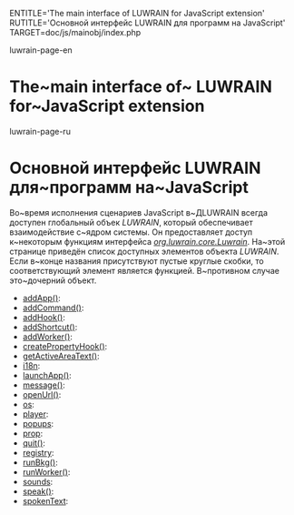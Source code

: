 
ENTITLE='The main interface of LUWRAIN for JavaScript extension'
RUTITLE='Основной интерфейс LUWRAIN для программ на JavaScript'
TARGET=doc/js/mainobj/index.php

luwrain-page-en

# The~main interface of~ LUWRAIN for~JavaScript extension

luwrain-page-ru

# Основной интерфейс LUWRAIN для~программ на~JavaScript

Во~время исполнения сценариев JavaScript в~ДLUWRAIN всегда доступен глобальный объек _LUWRAIN_,
который обеспечивает взаимодействие с~ядром системы.
Он предоставляет доступ к~некоторым функциям интерфейса _[org.luwrain.core.Luwrain](http://luwrain.org/javadoc/org/luwrain/core/Luwrain.html)_.
На~этой странице приведён список  доступных элементов объекта _LUWRAIN_.
Если в~конце названия присутствуют пустые круглые скобки,
то соответствующий элемент является функцией.
В~противном случае это~дочерний объект.

* [addApp()](local:addApp/):
* [addCommand()](local:addCommand/):
* [addHook()](local:addHook/):
* [addShortcut()](local:addShortcut/):
* [addWorker()](local:addWorker/):
* [createPropertyHook()](local:createPropertyHook/):
* [getActiveAreaText()](local:getActiveAreaText/):
* [i18n](local:i18n/):
* [launchApp()](local:launchApp/):
* [message()](local:message/):
* [openUrl()](local:openUrl/):
* [os](local:os/):
* [player](local:player/):
* [popups](local:popups/):
* [prop](local:prop/):
* [quit()](local:quit/):
* [registry](local:registry/):
* [runBkg()](local:runBkg/):
* [runWorker()](local:runWorker/):
* [sounds](local:sounds/):
* [speak()](local:speak/):
* [spokenText](local:spokenText/):

